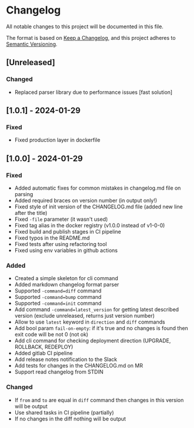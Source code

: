 # Changelog

All notable changes to this project will be documented in this file.

The format is based on [Keep a Changelog](https://keepachangelog.com/en/1.0.0/), and this project adheres to [Semantic Versioning](https://semver.org/spec/v2.0.0.html).

## [Unreleased]

### Changed
- Replaced parser library due to performance issues [fast solution]

## [1.0.1] - 2024-01-29

### Fixed
- Fixed production layer in dockerfile

## [1.0.0] - 2024-01-29

### Fixed
- Added automatic fixes for common mistakes in changelog.md file on parsing
- Added required braces on version number (in output only!)
- Fixed style of init version of the CHANGELOG.md file (added new line after the title)
- Fixed `-file` parameter (it wasn't used)
- Fixed tag alias in the docker registry (v1.0.0 instead of v1-0-0)
- Fixed build and publish stages in CI pipeline
- Fixed typos in the README.md
- Fixed tests after using refactoring tool
- Fixed using env variables in github actions

### Added
- Created a simple skeleton for cli command
- Added markdown changelog format parser
- Supported `-command=diff` command
- Supported `-command=bump` command
- Supported `-command=init` command
- Add command `-command=latest_version` for getting latest described version (exclude unreleased, returns just version number)
- Allow to use `latest` keyword in `direction` and `diff` commands
- Add bool param `fail-on-empty`: if it's true and no changes is found then exit code will be not 0 (not ok)
- Add cli command for checking deployment direction (UPGRADE, ROLLBACK, REDEPLOY)
- Added gitlab CI pipeline
- Add release notes notification to the Slack
- Add tests for changes in the CHANGELOG.md on MR
- Support read changelog from STDIN

### Changed
- If `from` and `to` are equal in `diff` command then changes in this version will be output
- Use shared tasks in CI pipeline (partially)
- If no changes in the diff nothing will be output
